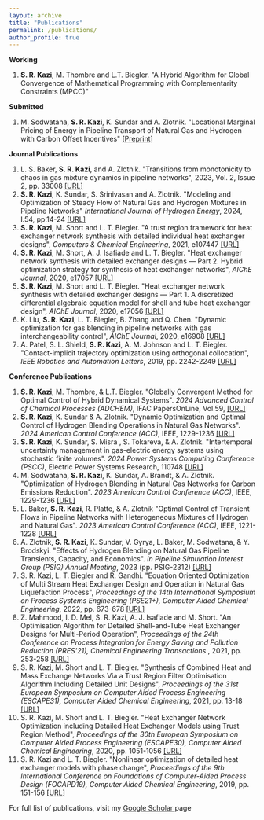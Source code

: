 ```yaml
---
layout: archive
title: "Publications"
permalink: /publications/
author_profile: true
---
```


**Working**

<ol>

 <li><b>S. R. Kazi</b>, M. Thombre and L.T. Biegler. "A Hybrid Algorithm for Global Convergence of Mathematical Programming with Complementarity Constraints (MPCC)"</li>

</ol>
  
**Submitted**

<ol>

<li>M. Sodwatana, <b>S. R. Kazi</b>, K. Sundar and A. Zlotnik. "Locational Marginal Pricing of Energy in Pipeline Transport of Natural Gas and
Hydrogen with Carbon Offset Incentives" <a href = "https://arxiv.org/pdf/2210.16385" target="_blank">[Preprint]</a></li>

</ol>

**Journal Publications**


<ol>

<li>L. S. Baker, <b>S. R. Kazi</b>, and A. Zlotnik. "Transitions from monotonicity to chaos in gas mixture dynamics in pipeline networks", 2023, Vol. 2, Issue 2, pp. 33008 <a href = "https://journals.aps.org/prxenergy/abstract/10.1103/PRXEnergy.2.033008" target="_blank">[URL]</a></li>

<li><b>S. R. Kazi</b>, K. Sundar, S. Srinivasan and A. Zlotnik. "Modeling and Optimization of Steady Flow of Natural Gas and Hydrogen Mixtures in Pipeline Networks" <i>International Journal of Hydrogen Energy</i>, 2024, I.54, pp.14-24 <a href = "https://www.sciencedirect.com/science/article/pii/S0360319923063541" target="_blank">[URL]</a> </li>
  
<li><b>S. R. Kazi</b>, M. Short and L. T. Biegler. "A trust region framework for heat exchanger network synthesis with detailed individual heat exchanger designs", <i>Computers & Chemical Engineering</i>, 2021, e107447 <a href = "https://www.sciencedirect.com/science/article/pii/S0098135421002258" target="_blank">[URL]</a> </li>

<li><b>S. R. Kazi</b>, M. Short, A. J. Isafiade and L. T. Biegler. "Heat exchanger network synthesis with detailed exchanger designs — Part 2. Hybrid optimization strategy for synthesis of heat exchanger networks", <i>AIChE Journal</i>, 2020, e17057 <a href = "https://aiche.onlinelibrary.wiley.com/doi/abs/10.1002/aic.17057" target="_blank">[URL]</a></li>

<li><b>S. R. Kazi</b>, M. Short and L. T. Biegler. "Heat exchanger network synthesis with detailed exchanger designs — Part 1. A discretized differential algebraic equation model for shell and tube heat exchanger design", <i>AIChE Journal</i>, 2020, e17056 <a href = "https://aiche.onlinelibrary.wiley.com/doi/abs/10.1002/aic.17056" target="_blank">[URL]</a></li>

<li>K. Liu, <b>S. R. Kazi</b>, L. T. Biegler, B. Zhang and Q. Chen. "Dynamic optimization for gas blending in pipeline networks with gas interchangeability control", <i>AIChE Journal</i>, 2020, e16908 <a href = "https://aiche.onlinelibrary.wiley.com/doi/abs/10.1002/aic.16908" target="_blank">[URL]</a></li>

<li>A. Patel, S. L. Shield, <b>S. R. Kazi</b>, A. M. Johnson and L. T. Biegler. "Contact-implicit trajectory optimization using orthogonal collocation", <i>IEEE Robotics and Automation Letters</i>, 2019, pp. 2242-2249 <a href = "https://ieeexplore.ieee.org/abstract/document/8648229/" target="_blank">[URL]</a></li>

</ol>

**Conference Publications**

<ol>

<li><b>S. R. Kazi</b>, M. Thombre, & L.T. Biegler.  "Globally Convergent Method for Optimal Control of Hybrid Dynamical Systems". <i>2024 Advanced Control of Chemical Processes (ADCHEM)</i>, IFAC PapersOnLine, Vol.59,  <a href = "https://www.sciencedirect.com/science/article/abs/pii/S0378779624006345/" target="_blank">[URL]</a> </li>

<li> <b>S. R. Kazi</b>, K. Sundar & A. Zlotnik. "Dynamic Optimization and Optimal Control of Hydrogen Blending Operations in Natural Gas Networks". <i>2024 American Control Conference (ACC)</i>, IEEE, 1229-1236 <a href = "https://ieeexplore.ieee.org/abstract/document/10156202" target="_blank">[URL]</a></li>
 
<li> <b>S. R. Kazi</b>, K. Sundar, S. Misra , S. Tokareva, & A. Zlotnik. "Intertemporal uncertainty management in gas-electric energy systems using stochastic finite volumes". <i>2024 Power Systems Computing Conference (PSCC)</i>, Electric Power Systems Research, 110748 <a href = "https://www.sciencedirect.com/science/article/abs/pii/S0378779624006345/" target="_blank">[URL]</a></li>

<li> M. Sodwatana, <b>S. R. Kazi</b>, K. Sundar, A. Brandt, & A. Zlotnik. "Optimization of Hydrogen Blending in Natural Gas Networks for Carbon Emissions Reduction". <i>2023 American Control Conference (ACC)</i>, IEEE, 1229-1236 <a href = "https://ieeexplore.ieee.org/abstract/document/10156202/" target="_blank">[URL]</a></li>

<li> L. Baker, <b>S. R. Kazi</b>, R. Platte, & A. Zlotnik "Optimal Control of Transient Flows in Pipeline Networks with Heterogeneous Mixtures of Hydrogen and Natural Gas". <i>2023 American Control Conference (ACC)</i>, IEEE, 1221-1228 <a href = "https://ieeexplore.ieee.org/abstract/document/10156571/" target="_blank">[URL]</a></li>

<li> A. Zlotnik, <b>S. R. Kazi</b>, K. Sundar, V. Gyrya, L. Baker, M. Sodwatana, & Y. Brodskyi. "Effects of Hydrogen Blending on Natural Gas Pipeline Transients, Capacity, and Economics". <i>In Pipeline Simulation Interest Group (PSIG) Annual Meeting</i>, 2023 (pp. PSIG-2312) <a href = "https://onepetro.org/PSIGAM/proceedings-abstract/PSIG23/All-PSIG23/520076" target="_blank">[URL]</a></li>

<li>S. R. Kazi, L. T. Biegler and R. Gandhi. "Equation Oriented Optimization of Multi Stream Heat Exchanger Design and Operation in Natural Gas Liquefaction Process", <i>Proceedings of the 14th International Symposium on Process Systems Engineering (PSE21+), Computer Aided Chemical Engineering</i>, 2022, pp. 673-678 <a href = "https://www.sciencedirect.com/science/article/abs/pii/B9780323851596501123" target="_blank">[URL]</a></li>

<li>Z. Mahmood, I. D. Mel, S. R. Kazi, A. J. Isafiade and M. Short. "An Optimisation Algorithm for Detailed Shell-and-Tube Heat Exchanger Designs for Multi-Period Operation", <i>Proceedings of the 24th Conference on Process Integration for Energy Saving and Pollution Reduction (PRES'21), Chemical Engineering Transactions </i>, 2021, pp. 253-258 <a href = "https://www.cetjournal.it/index.php/cet/article/view/CET2188042" target="_blank">[URL]</a></li>

<li>S. R. Kazi, M. Short and L. T. Biegler. "Synthesis of Combined Heat and Mass Exchange Networks Via a Trust Region Filter Optimisation Algorithm Including Detailed Unit Designs", <i>Proceedings of the 31st European Symposium on Computer Aided Process Engineering (ESCAPE31), Computer Aided Chemical Engineering</i>, 2021, pp. 13-18 <a href = "https://www.sciencedirect.com/science/article/pii/B9780323885065500036" target="_blank">[URL]</a></li>

<li>S. R. Kazi, M. Short and L. T. Biegler. "Heat Exchanger Network Optimization including Detailed Heat Exchanger Models using Trust Region Method", <i>Proceedings of the 30th European Symposium on Computer Aided Process Engineering (ESCAPE30), Computer Aided Chemical Engineering</i>, 2020, pp. 1051-1056 <a href = "https://www.sciencedirect.com/science/article/abs/pii/B9780128233771501762" target="_blank">[URL]</a></li>
  
<li>S. R. Kazi and L. T. Biegler. "Nonlinear optimization of detailed heat exchanger models with phase change", <i>Proceedings of the 9th International Conference on Foundations of Computer-Aided Process Design (FOCAPD19), Computer Aided Chemical Engineering</i>, 2019, pp. 151-156 <a href = "https://www.sciencedirect.com/science/article/abs/pii/B9780128185971500242" target="_blank">[URL]</a></li>
 

</ol>

For full list of publications, visit my <a href="https://scholar.google.com/citations?user=s8FMWa4AAAAJ&hl=en" target="_blank">Google Scholar </a>page

